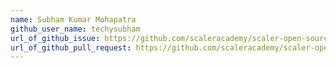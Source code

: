 ```yaml
---
name: Subham Kumar Mohapatra
github_user_name: techysubham
url_of_github_issue: https://github.com/scaleracademy/scaler-open-source-september-challenge/issues/39
url_of_github_pull_request: https://github.com/scaleracademy/scaler-open-source-september-challenge/pull/576 
---
```


